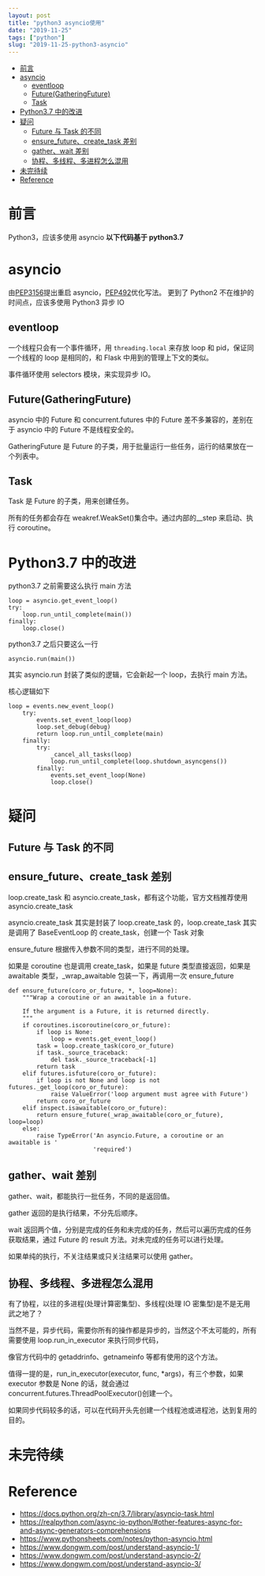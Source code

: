 ```yaml
---
layout: post
title: "python3 asyncio使用"
date: "2019-11-25"
tags: ["python"]
slug: "2019-11-25-python3-asyncio"
---
```


<!-- vim-markdown-toc Redcarpet -->

* [前言](#前言)
* [asyncio](#asyncio)
    * [eventloop](#eventloop)
    * [Future(GatheringFuture)](#future-gatheringfuture)
    * [Task](#task)
* [Python3.7 中的改进](#python3-7-中的改进)
* [疑问](#疑问)
    * [Future 与 Task 的不同](#future-与-task-的不同)
    * [ensure_future、create_task 差别](#ensure_future、create_task-差别)
    * [gather、wait 差别](#gather、wait-差别)
    * [协程、多线程、多进程怎么混用](#协程、多线程、多进程怎么混用)
* [未完待续](#未完待续)
* [Reference](#reference)

<!-- vim-markdown-toc -->

# 前言

Python3，应该多使用 asyncio
**以下代码基于 python3.7**

# asyncio

由[PEP3156](https://www.python.org/dev/peps/pep-3156/)提出重启 asyncio，[PEP492](https://www.python.org/dev/peps/pep-0492/)优化写法。
更到了 Python2 不在维护的时间点，应该多使用 Python3 异步 IO

## eventloop

一个线程只会有一个事件循环，用 `threading.local` 来存放 loop 和 pid，保证同一个线程的 loop 是相同的，和 Flask 中用到的管理上下文的类似。

事件循环使用 selectors 模块，来实现异步 IO。

## Future(GatheringFuture)

asyncio 中的 Future 和 concurrent.futures 中的 Future 差不多兼容的，差别在于 asyncio 中的 Future 不是线程安全的。

GatheringFuture 是 Future 的子类，用于批量运行一些任务，运行的结果放在一个列表中。

## Task

Task 是 Future 的子类，用来创建任务。

所有的任务都会存在 weakref.WeakSet()集合中。通过内部的\_\_step 来启动、执行 coroutine。

# Python3.7 中的改进

python3.7 之前需要这么执行 main 方法

```
loop = asyncio.get_event_loop()
try:
    loop.run_until_complete(main())
finally:
    loop.close()
```

python3.7 之后只要这么一行

```
asyncio.run(main())
```

其实 asyncio.run 封装了类似的逻辑，它会新起一个 loop，去执行 main 方法。

核心逻辑如下

```
loop = events.new_event_loop()
    try:
        events.set_event_loop(loop)
        loop.set_debug(debug)
        return loop.run_until_complete(main)
    finally:
        try:
            _cancel_all_tasks(loop)
            loop.run_until_complete(loop.shutdown_asyncgens())
        finally:
            events.set_event_loop(None)
            loop.close()
```

# 疑问

## Future 与 Task 的不同

## ensure_future、create_task 差别

loop.create_task 和 asyncio.create_task，都有这个功能，官方文档推荐使用 asyncio.create_task

asyncio.create_task 其实是封装了 loop.create_task 的，loop.create_task 其实是调用了 BaseEventLoop 的 create_task，创建一个 Task 对象

ensure_future 根据传入参数不同的类型，进行不同的处理。

如果是 coroutine 也是调用 create_task，如果是 future 类型直接返回，如果是 awaitable 类型，\_wrap_awaitable 包装一下，再调用一次 ensure_future

```
def ensure_future(coro_or_future, *, loop=None):
    """Wrap a coroutine or an awaitable in a future.

    If the argument is a Future, it is returned directly.
    """
    if coroutines.iscoroutine(coro_or_future):
        if loop is None:
            loop = events.get_event_loop()
        task = loop.create_task(coro_or_future)
        if task._source_traceback:
            del task._source_traceback[-1]
        return task
    elif futures.isfuture(coro_or_future):
        if loop is not None and loop is not futures._get_loop(coro_or_future):
            raise ValueError('loop argument must agree with Future')
        return coro_or_future
    elif inspect.isawaitable(coro_or_future):
        return ensure_future(_wrap_awaitable(coro_or_future), loop=loop)
    else:
        raise TypeError('An asyncio.Future, a coroutine or an awaitable is '
                        'required')
```

## gather、wait 差别

gather、wait，都能执行一批任务，不同的是返回值。

gather 返回的是执行结果，不分先后顺序。

wait 返回两个值，分别是完成的任务和未完成的任务，然后可以遍历完成的任务获取结果，通过 Future 的 result 方法。对未完成的任务可以进行处理。

如果单纯的执行，不关注结果或只关注结果可以使用 gather。

## 协程、多线程、多进程怎么混用

有了协程，以往的多进程(处理计算密集型)、多线程(处理 IO 密集型)是不是无用武之地了？

当然不是，异步代码，需要你所有的操作都是异步的，当然这个不太可能的，所有需要使用 loop.run_in_executor 来执行同步代码，

像官方代码中的 getaddrinfo、getnameinfo 等都有使用的这个方法。

值得一提的是，run_in_executor(executor, func, \*args)，有三个参数，如果 executor 参数是 None 的话，就会通过 concurrent.futures.ThreadPoolExecutor()创建一个。

如果同步代码较多的话，可以在代码开头先创建一个线程池或进程池，达到复用的目的。

# 未完待续

# Reference

- https://docs.python.org/zh-cn/3.7/library/asyncio-task.html
- https://realpython.com/async-io-python/#other-features-async-for-and-async-generators-comprehensions
- https://www.pythonsheets.com/notes/python-asyncio.html
- https://www.dongwm.com/post/understand-asyncio-1/
- https://www.dongwm.com/post/understand-asyncio-2/
- https://www.dongwm.com/post/understand-asyncio-3/
